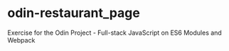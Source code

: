 # odin-restaurant_page
Exercise for the Odin Project - Full-stack JavaScript on ES6 Modules and Webpack
